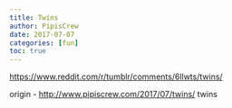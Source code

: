 ```yaml
---
title: Twins
author: PipisCrew
date: 2017-07-07
categories: [fun]
toc: true
---
```


https://www.reddit.com/r/tumblr/comments/6llwts/twins/

origin - http://www.pipiscrew.com/2017/07/twins/ twins